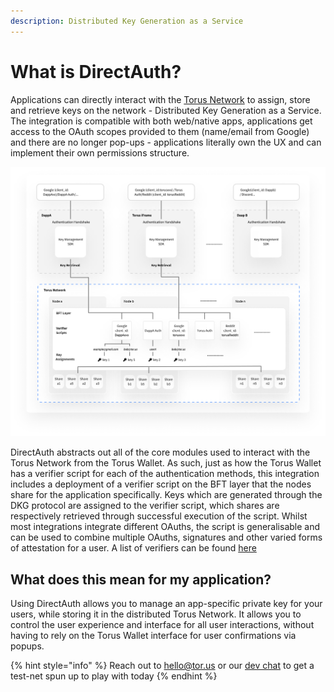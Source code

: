 ```yaml
---
description: Distributed Key Generation as a Service
---
```


# What is DirectAuth?

Applications can directly interact with the [Torus Network](../how-torus-works/system-architecture.md) to assign, store and retrieve keys on the network - Distributed Key Generation as a Service. The integration is compatible with both web/native apps, applications get access to the OAuth scopes provided to them \(name/email from Google\) and there are no longer pop-ups - applications literally own the UX and can implement their own permissions structure.

![DirectAuth Architecture](../.gitbook/assets/directauth-overview.png)

DirectAuth abstracts out all of the core modules used to interact with the Torus Network from the Torus Wallet. As such, just as how the Torus Wallet has a verifier script for each of the authentication methods, this integration includes a deployment of a verifier script on the BFT layer that the nodes share for the application specifically. Keys which are generated through the DKG protocol are assigned to the verifier script, which shares are respectively retrieved through successful execution of the script. Whilst most integrations integrate different OAuths, the script is generalisable and can be used to combine multiple OAuths, signatures and other varied forms of attestation for a user. A list of verifiers can be found [here](supported-authenticators-verifiers.md)

## What does this mean for my application?

Using DirectAuth allows you to manage an app-specific private key for your users, while storing it in the distributed Torus Network. It allows you to control the user experience and interface for all user interactions, without having to rely on the Torus Wallet interface for user confirmations via popups.

{% hint style="info" %}
Reach out to hello@tor.us or our [dev chat](https://t.me/torusdev) to get a test-net spun up to play with today
{% endhint %}

